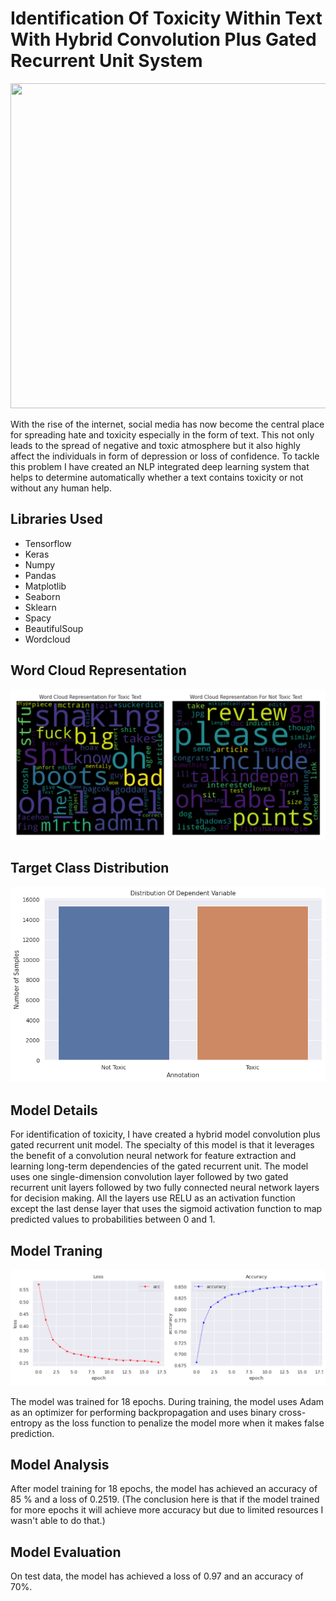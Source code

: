 # Identification Of Toxicity Within Text With Hybrid Convolution Plus Gated Recurrent Unit System
<img src="https://www.e-medine.org/wp-content/uploads/2019/12/e-Medine-Europe-Hate-Speech_sito-1400x760px.jpg" width="950" height="520">
<p>With the rise of the internet, social media has now become the central place for spreading hate and toxicity especially in the form of text. This not only leads to the spread of negative and toxic atmosphere but it also highly affect the individuals in form of depression or loss of confidence. To tackle this problem I have created an NLP integrated deep learning system that helps to determine automatically whether a text contains toxicity or not without any human help.</p>
<h2>Libraries Used</h2>
<ul>
  <li>Tensorflow</li>
  <li>Keras</li>
  <li>Numpy</li>
  <li>Pandas </li>
  <li>Matplotlib</li>
  <li>Seaborn</li>
  <li>Sklearn</li>
  <li>Spacy</li>
  <li>BeautifulSoup</li>
  <li>Wordcloud</li>
</ul>
<h2>Word Cloud Representation</h2>
<p align="center">
<img src="https://github.com/NavinBondade/Identification-Of-Toxicity-Within-Text/blob/main/Graphs%20&%20Pictures/word%20cloud.png?raw=true" alt="wordcloud_representation" >
<h2>Target Class Distribution</h2>
<img src="https://github.com/NavinBondade/Identification-Of-Toxicity-Within-Text/blob/main/Graphs%20&%20Pictures/Distribution%20Of%20Dependent%20Variable.png?raw=true" >
<h2>Model Details</h2>
<p>For identification of toxicity, I have created a hybrid model convolution plus gated recurrent unit model. The specialty of this model is that it leverages the benefit of a convolution neural network for feature extraction and learning long-term dependencies of the gated recurrent unit. The model uses one single-dimension convolution layer followed by two gated recurrent unit layers followed by two fully connected neural network layers for decision making. All the layers use RELU as an activation function except the last dense layer that uses the sigmoid activation function to map predicted values to probabilities between 0 and 1.</p>
<h2>Model Traning</h2>
<img src="https://github.com/NavinBondade/Identification-Of-Toxicity-Within-Text/blob/main/Graphs%20%26%20Pictures/Loss%20and%20Accuracy%20Combine.png" alt="loss_accuracy">
<p>The model was trained for 18 epochs. During training, the model uses Adam as an optimizer for performing backpropagation and uses binary cross-entropy as the loss function to penalize the model more when it makes false prediction.</p>
<h2>Model Analysis</h2>
<p>After model training for 18 epochs, the model has achieved an accuracy of 85 % and a loss of 0.2519. (The conclusion here is that if the model trained for more epochs it will achieve more accuracy but due to limited resources I wasn't able to do that.)</p>
<h2>Model Evaluation</h2>
On test data, the model has achieved a loss of 0.97 and an accuracy of 70%.
